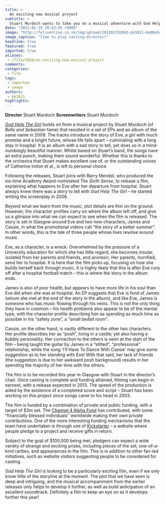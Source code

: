 ```yaml
---
title: >
  An exciting new musical project
subtitle: >
  Stuart Murdoch wants to take you on a musical adventure with God Help The Girl
date: "2012-01-19 20:43:45 +0000"
image: "http://felixonline.co.uk/img/upload/201201192043-pk1811-6a00e54efa4f9788330162fe1cbae1970d-800wi.jpg"
image_caption: "Time to play casting-director!"
headline: true
featured: true
imported: true
aliases:
 - /film/2020/an-exciting-new-musical-project
comments:
categories:
 - film
tags:
 - imported
 - image
authors:
 - pk1811
highlights:
---
```


__Director__ Stuart Murdoch
__Screenwriters__ Stuart Murdoch

[_God Help The Girl_](http://godhelpthegirl.com/) builds on from a musical project by Stuart Murdoch (of _Belle and Sebastian_ fame) that resulted in a set of EPs and an album of the same name in 2009. The tracks introduce the story of Eve, a girl with much promise and a bright future, whose life falls apart – culminating with a long stay in hospital. It is an album with a sad story to tell, yet does so in a mind-numbingly beautiful manner. Whilst based on Stuart’s band, the songs have an extra punch, making them sound wonderful. Whether this is thanks to the orchestra that Stuart makes excellent use of, or the outstanding voices of Catherine Ireton et al., is left to personal choice.

Following the releases, Stuart joins with Barry Mendel, who produced the six-time Academy Award-nominated _The Sixth Sense_, to release a film, explaining what happens to Eve after her departure from hospital. Stuart always knew there was a story to tell with _God Help The Girl_ – he started writing the screenplay in 2006.

Beyond what we learn from the music, plot details are thin on the ground. However, the character profiles carry on where the album left off, and give us a glimpse into what we can expect to see when the film is released. The story is set in Glasgow around Eve and two new characters, James and Cassie, in what the promotional videos call “the story of a better summer”. In other words, this is the tale of three people whose lives revolve around music.

Eve, as a character, is a wreck. Overwhelmed by the pressure of a University education for which she has little regard, she becomes insular, isolated from her parents and friends, and anorexic. Her parents, horrified, send her to hospital. It is here that the film picks up, focusing on how she builds herself back through music. It is highly likely that this is after Eve runs off after a hospital football match – this is where the story in the album ends.

James is also of poor health, but appears to have more life in his soul than Eve did when she was at hospital. An EP suggests that Eve is fond of James (whom she met at the end of the story in the album), and like Eve, James is someone who has music flowing through his veins. This is not the only thing they have in common – his health problems also appear to be of the mental type, with the character profile describing him as spending as much time as possible in his “safety zone”, a “small bedsit room”.

Cassie, on the other hand, is vastly different to the other two characters. Her profile describes her as “posh”, living in a castle; yet also having a bubbly personality. Her connection to the others is seen at the start of the film – being taught the guitar by James in a “stilted”, “professional” relationship, while the song ‘I’ll Have To Dance With Cassie’ may give some suggestion as to her standing with Eve! With that said, her lack of friends (the suggestion is due to her awkward posh background) results in her spending the majority of her time with the others.

The film is to be recorded this year in Glasgow with Stuart in the director’s chair. Once casting is complete and funding attained, filming can begin in earnest, with a release expected in 2013. The speed of the production is aided by the existence of a completed score and script – Stuart has been working on this project since songs came to his head in 2003.

The film is funded by a combination of private and public funding, with a target of $3m set. The [Channel 4 Alpha Fund](http://www.channel4.com/info/commissioning/4producers/creative-diversity-faqs) has contributed, with some “financially blessed individuals” worldwide making their own private contributions. One of the more interesting funding mechanisms that the team have undertaken is through use of [Kickstarter](http://www.kickstarter.com/projects/godhelpthegirl/god-help-the-girl-musical-film?ref=live) – a website where people pledge to a project and receive gifts in return.

Subject to the goal of $100,000 being met, pledgers can expect a wide variety of strange and exciting prizes, including pieces of the set, one-of-a-kind rarities, and appearances in the film. This is in addition to other fan-led initiatives, such as website visitors suggesting people to be considered for casting.

_God Help The Girl_ is looking to be a particularly exciting film, even if we only know little of the storyline at the moment. The plot that we have seen is deep and intriguing, and the musical accompaniment from the earlier releases only helps to develop it further, as well as build anticipation of an excellent soundtrack. Definitely a film to keep an eye on as it develops further this year!
